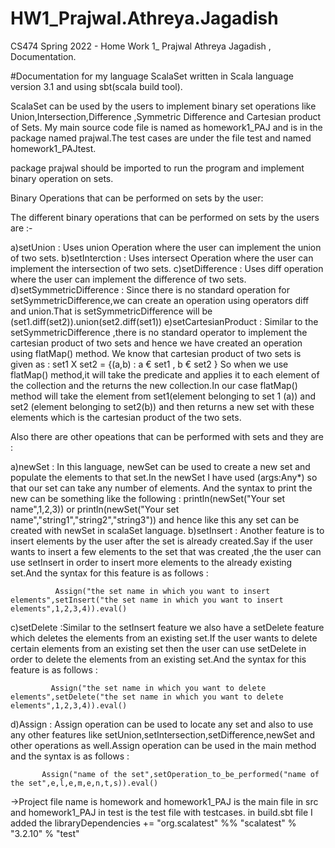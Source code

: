 # HW1_Prajwal.Athreya.Jagadish
CS474 Spring 2022 - Home Work 1_ Prajwal Athreya Jagadish , Documentation.


#Documentation for my language ScalaSet written in Scala language version 3.1 and using sbt(scala build tool).

ScalaSet can be used by the users to implement binary set operations like Union,Intersection,Difference ,Symmetric Difference and Cartesian product of Sets.
My main source code file is named as homework1_PAJ and is in the package named prajwal.The test cases are under the file test and named homework1_PAJtest.

package prajwal should be imported to run the program and implement binary operation on sets.

Binary Operations that can be performed on sets by the user:

The different binary operations that can be performed on sets by the users are :-

a)setUnion : Uses union Operation where the user can implement the union of two sets.
b)setInterction : Uses intersect Operation where the user can implement the intersection of two sets.
c)setDifference : Uses diff operation where the user can implement the difference of two sets.
d)setSymmetricDifference : Since there is no standard operation for setSymmetricDifference,we can create an operation using operators diff and union.That is 
                           setSymmetricDifference will be (set1.diff(set2)).union(set2.diff(set1))
e)setCartesianProduct : Similar to the setSymmetricDifference ,there is no standard operator to implement the cartesian product of two sets and hence we have
                        created an operation using flatMap() method. We know that cartesian product of two sets is given as :
                        set1 X set2 = {(a,b) : a € set1 , b € set2 }
                        So when we use flatMap() method,it will take the predicate and applies it to each element of the collection and the returns the new
                        collection.In our case flatMap() method will take the element from set1(element belonging to set 1 (a)) and set2 (element belonging to 
                        set2(b)) and then returns a new set with these elements which is the cartesian product of the two sets.
                        
Also there are other opeations that can be performed with sets and they are :

a)newSet : In this language, newSet can be used to create a new set and populate the elements to that set.In the newSet I have used (args:Any*) so that our set 
           can take any number of elements. And the syntax to print the new can be something like the following :
           println(newSet("Your set name",1,2,3)) or
           println(newSet("Your set name","string1","string2","string3")) and hence like this any set can be created with newSet in scalaSet language.
b)setInsert : Another feature is to insert elements by the user after the set is already created.Say if the user wants to insert a few elements to the set that
              was created ,the the user can use setInsert in order to insert more elements to the already existing set.And the syntax for this feature is as
              follows :
              
              Assign("the set name in which you want to insert elements",setInsert("the set name in which you want to insert elements",1,2,3,4)).eval()
              
c)setDelete :Similar to the setInsert feature we also have a setDelete feature which deletes the elements from an existing set.If the user wants to delete
             certain elements from an existing set then the user can use setDelete in order to delete the elements from an existing set.And the syntax for this 
             feature is as follows :
             
             Assign("the set name in which you want to delete elements",setDelete("the set name in which you want to delete elements",1,2,3,4)).eval()
             
d)Assign : Assign operation can be used to locate any set and also to use any other features like setUnion,setIntersection,setDifference,newSet and other
           operations as well.Assign operation can be used in the main method and the syntax is as follows :
           
           Assign("name of the set",setOperation_to_be_performed("name of the set",e,l,e,m,e,n,t,s)).eval()
           
->Project file name is homework and homework1_PAJ is the main file in src and homework1_PAJ in test is the test file with testcases.
  in build.sbt file I added the libraryDependencies += "org.scalatest" %% "scalatest" % "3.2.10" % "test"
                        

